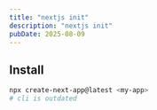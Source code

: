 ```yaml
---
title: "nextjs init"
description: "nextjs init"
pubDate: 2025-08-09
---
```

## Install

```bash
npx create-next-app@latest <my-app>
# cli is outdated
```